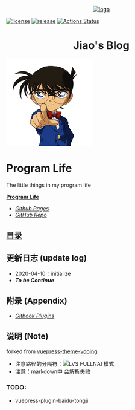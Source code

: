 <p align="center"><a href="https://homepage.com/" target="_blank" rel="noopener noreferrer"><img width="180" src="https://cdn.jsdelivr.net/20200409124835.png" alt="logo"></a></p>

[![license](https://img.shields.io/github/license/joyous-x/blog.svg)](https://github.com/joyous-x/blog/blob/main/LICENSE)
[![release](https://img.shields.io/github/release/joyous-x/blog.svg)](https://github.com/joyous-x/blog/releases/latest)
[![Actions Status](https://github.com/joyous-x/blog/workflows/CI/badge.svg)](https://github.com/joyous-x/blog/actions)

<h1 align="center">Jiao's Blog</h2>

![](docs/blog/rsc/cover.png)

# Program Life
The little things in my program life

[**Program Life**]()
- [*Github Pages*](https://joyous-x.github.io/blog/)
- [*GitHub Repo*](https://github.com/joyous-x/blog/)

## [目录](https://joyous-x.github.io/blog/)

## 更新日志 (update log)
- 2020-04-10：initialize
- ***To be Continue***

## 附录 (Appendix)
- [*Gitbook Plugins*](https://gitbook.icasture.top/part_one/function_development/plugin_recommandation.html)

## 说明 (Note)
forked from [vuepress-theme-vdoing](https://github.com/xugaoyi/vuepress-theme-vdoing)

- 注意路径的分隔符：![LVS FULLNAT模式](../rsc/ipvs/LVS_DR.png)
- 注意：markdown中 <xxx> 会解析失败

### TODO:
- vuepress-plugin-baidu-tongji